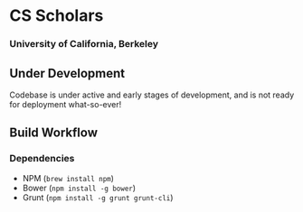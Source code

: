 # CS Scholars
### University of California, Berkeley

## Under Development

Codebase is under active and early stages of development, and is not ready for deployment what-so-ever!

## Build Workflow

### Dependencies
- NPM (`brew install npm`)
- Bower (`npm install -g bower`)
- Grunt (`npm install -g grunt grunt-cli`)

